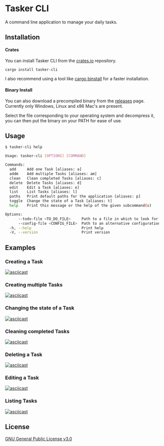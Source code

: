 # Tasker CLI

A command line application to manage your daily tasks.

## Installation

#### Crates

You can install Tasker CLI from the [crates.io](https://crates.io/) repository.

```bash
cargo install tasker-cli
```

I also recommend using a tool like
[cargo binstall](https://github.com/cargo-bins/cargo-binstall) for a faster
installation.

#### Binary Install

You can also download a precompiled binary from the
[releases](https://github.com/DavoReds/tasker/releases) page. Currently only
Windows, Linux and x86 Mac's are present.

Select the file corresponding to your operating system and decompress it, you
can then put the binary on your PATH for ease of use.

## Usage

```bash
$ tasker-cli help

Usage: tasker-cli [OPTIONS] [COMMAND]

Commands:
  add     Add one Task [aliases: a]
  addm    Add multiple Tasks [aliases: am]
  clean   Clean completed Tasks [aliases: c]
  delete  Delete Tasks [aliases: d]
  edit    Edit a Task [aliases: e]
  list    List Tasks [aliases: l]
  paths   Print default paths for the application [aliases: p]
  toggle  Change the state of a Task [aliases: t]
  help    Print this message or the help of the given subcommand(s)

Options:
      --todo-file <TO_DO_FILE>     Path to a file in which to look for and save Tasks
      --config-file <CONFIG_FILE>  Path to an alternative configuration file. Takes precedence over `todo-file`
  -h, --help                       Print help
  -V, --version                    Print version
```

## Examples

### Creating a Task

[![asciicast](https://asciinema.org/a/623078.svg)](https://asciinema.org/a/623078)

### Creating multiple Tasks

[![asciicast](https://asciinema.org/a/623079.svg)](https://asciinema.org/a/623079)

### Changing the state of a Task

[![asciicast](https://asciinema.org/a/623082.svg)](https://asciinema.org/a/623082)

### Cleaning completed Tasks

[![asciicast](https://asciinema.org/a/623084.svg)](https://asciinema.org/a/623084)

### Deleting a Task

[![asciicast](https://asciinema.org/a/623088.svg)](https://asciinema.org/a/623088)

### Editing a Task

[![asciicast](https://asciinema.org/a/623091.svg)](https://asciinema.org/a/623091)

### Listing Tasks

[![asciicast](https://asciinema.org/a/623100.svg)](https://asciinema.org/a/623100)

## License

[GNU General Public License v3.0](https://choosealicense.com/licenses/gpl-3.0/)
